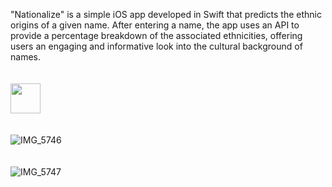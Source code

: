 "Nationalize" is a simple iOS app developed in Swift that predicts the ethnic origins of a given name. 
After entering a name, the app uses an API to provide a percentage breakdown of the associated ethnicities, offering users an engaging and informative look into the cultural background of names.
<br/> <br/> <br/>
<img src= "https://github.com/user-attachments/assets/ff380d8d-bd3a-4ca8-b2bb-1a84cd018056" width="48">
<br/> <br/> <br/>
![IMG_5746](https://github.com/user-attachments/assets/cf50e0c1-f440-4198-9ac3-98f438560ea4)
<br/> <br/> <br/>
![IMG_5747](https://github.com/user-attachments/assets/7188399e-b95c-451e-9965-00ba747e0425)
